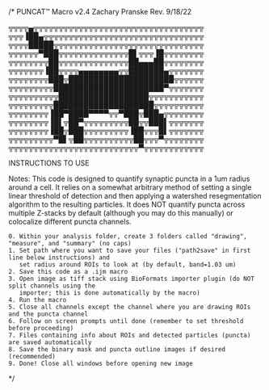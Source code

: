 /*
PUNCAT™ Macro v2.4
Zachary Pranske
Rev. 9/18/22

╦╦╦╦▄╦╦╦╦╦╦╦╦╦╦╦╦╦╦╦╦╦╦╦╦╦╦╦╦╦╦╦╦╦╦╦╦╦╦
╦╦╦▐██▄╦╦╦╦╦╦╦╦╦╦╦╦╦╦╦╦╦╦╦╦╦╦╦╦╦╦╦╦╦╦╦╦
╦╦╦╦█████╦╦╦╦╦╦╦╦╦╦╦╦╦╦╦╦╦╦╦╦╦╦╦╦╦╦╦╦╦╦
╦╦╦╦╦╦▀███╦╦╦╦╦╦╦╦╦╦╦╦╦╦█▌╦╦╦▐█╦╦╦╦╦╦╦╦
╦╦╦╦╦╦╦╦██╦╦╦╦╦╦╦╦╦╦╦╦╦╦██▄▄▄██╦╦╦╦╦╦╦╦
╦╦╦╦╦╦╦▐██╦╦╦╦▄▄▄▄▄▄▄▄╦╦███████▄╦╦╦╦╦╦╦
╦╦╦╦╦╦╦╦███╦█████████████████████╦╦╦╦╦╦
╦╦╦╦╦╦╦╦╦██████████████████████▀╦╦╦╦╦╦╦
╦╦╦╦╦╦╦╦╦╦██████████████████╦╦╦╦╦╦╦╦╦╦╦
╦╦╦╦╦╦╦╦╦████████████████████╦╦╦╦╦╦╦╦╦╦
╦╦╦╦╦╦╦╦▐██▀████▀▀▀▀╦╦▀███╦███▄╦╦╦╦╦╦╦╦
╦╦╦╦╦╦╦╦▐█▌╦██▀╦╦╦╦╦╦╦╦╦██╦╦███▌╦╦╦╦╦╦╦
╦╦╦╦╦╦╦╦▐██╦███╦╦╦╦╦╦╦╦╦▐██╦╦╦█▌╦╦╦╦╦╦╦
╦╦╦╦╦╦╦╦╦▀█▌╦██╦╦╦╦╦╦╦╦╦╦██╦╦╦▀╦╦╦╦╦╦╦╦
╦╦╦╦╦╦╦╦╦╦╦╦╦╦╦╦╦╦╦╦╦╦╦╦╦╦▀╦╦╦╦╦╦╦╦╦╦╦╦

INSTRUCTIONS TO USE

Notes: This code is designed to quantify synaptic puncta in a 1um radius around a cell. It relies on a
somewhat arbitrary method of setting a single linear threshold of detection and then applying
a watershed resegmentation algorithm to the resulting particles. It does NOT quantify puncta 
across multiple Z-stacks by default (although you may do this manually) or colocalize different 
puncta channels.

    0. Within your analysis folder, create 3 folders called "drawing", "measure", and "summary" (no caps)
    1. Set path where you want to save your files ("path2save" in first line below instructions) and
	   set radius around ROIs to look at (by default, band=1.03 um)
    2. Save this code as a .ijm macro
    3. Open image as tiff stack using BioFormats importer plugin (do NOT split channels using the
	   importer; this is done automatically by the macro)
    4. Run the macro
    5. Close all channels except the channel where you are drawing ROIs and the puncta channel
    6. Follow on screen prompts until done (remember to set threshold before proceeding)
    7. Files containing info about ROIs and detected particles (puncta) are saved automatically
    8. Save the binary mask and puncta outline images if desired (recommended)
    9. Done! Close all windows before opening new image
*/
